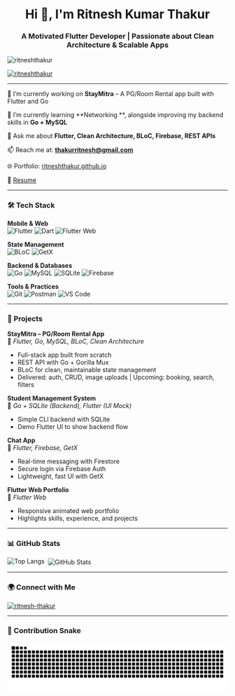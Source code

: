 <h1 align="center">Hi 👋, I'm Ritnesh Kumar Thakur</h1>
<h3 align="center">A Motivated Flutter Developer | Passionate about Clean Architecture & Scalable Apps</h3>

<p align="left">
  <img src="https://komarev.com/ghpvc/?username=ritneshthakur&label=Profile%20views&color=0e75b6&style=flat" alt="ritneshthakur" />
</p>

<p align="left">
  <a href="https://github.com/ryo-ma/github-profile-trophy">
    <img src="https://github-profile-trophy.vercel.app/?username=ritneshthakur" alt="ritneshthakur" />
  </a>
</p>

---

🔭 I’m currently working on **StayMitra** – A PG/Room Rental app built with Flutter and Go

🌱 I’m currently learning **Networking **, alongside improving my backend skills in **Go + MySQL**

💬 Ask me about **Flutter, Clean Architecture, BLoC, Firebase, REST APIs**

📫 Reach me at: **thakurritnesh@gmail.com**

🌐 Portfolio: [ritneshthakur.github.io](https://ritneshthakur.github.io)

📄 [Resume](https://drive.google.com/file/d/1u0FuJq-yQ7nmlGutqnRz6B_gg-WCf8U5/view?usp=drivesdk)

---

### 🛠️ Tech Stack
**Mobile & Web**  
![Flutter](https://img.shields.io/badge/-Flutter-02569B?logo=flutter&logoColor=white) ![Dart](https://img.shields.io/badge/-Dart-0175C2?logo=dart&logoColor=white) ![Flutter Web](https://img.shields.io/badge/-FlutterWeb-02569B?logo=flutter&logoColor=white)

**State Management**  
![BLoC](https://img.shields.io/badge/-BLoC-blueviolet) ![GetX](https://img.shields.io/badge/-GetX-red)

**Backend & Databases**  
![Go](https://img.shields.io/badge/-Go-00ADD8?logo=go&logoColor=white) ![MySQL](https://img.shields.io/badge/-MySQL-4479A1?logo=mysql&logoColor=white) ![SQLite](https://img.shields.io/badge/-SQLite-003B57?logo=sqlite&logoColor=white) ![Firebase](https://img.shields.io/badge/-Firebase-FFCA28?logo=firebase&logoColor=black)

**Tools & Practices**  
![Git](https://img.shields.io/badge/-Git-F05032?logo=git&logoColor=white) ![Postman](https://img.shields.io/badge/-Postman-FF6C37?logo=postman&logoColor=white) ![VS Code](https://img.shields.io/badge/-VSCode-007ACC?logo=visual-studio-code&logoColor=white)

---

### 🚀 Projects

**StayMitra – PG/Room Rental App**  
📍 *Flutter, Go, MySQL, BLoC, Clean Architecture*  
- Full-stack app built from scratch  
- REST API with Go + Gorilla Mux  
- BLoC for clean, maintainable state management  
- Delivered: auth, CRUD, image uploads | Upcoming: booking, search, filters

**Student Management System**  
📍 *Go + SQLite (Backend), Flutter (UI Mock)*  
- Simple CLI backend with SQLite  
- Demo Flutter UI to show backend flow

**Chat App**  
📍 *Flutter, Firebase, GetX*  
- Real-time messaging with Firestore  
- Secure login via Firebase Auth  
- Lightweight, fast UI with GetX

**Flutter Web Portfolio**  
📍 *Flutter Web*  
- Responsive animated web portfolio  
- Highlights skills, experience, and projects

---

### 📊 GitHub Stats

<p>
  <img align="left" src="https://github-readme-stats.vercel.app/api/top-langs?username=ritneshthakur&show_icons=true&locale=en&layout=compact" alt="Top Langs" />
</p>

<p>&nbsp;
  <img align="center" src="https://github-readme-stats.vercel.app/api?username=ritneshthakur&show_icons=true&locale=en" alt="GitHub Stats" />
</p>

---

### 🌍 Connect with Me

<p align="left">
  <a href="https://linkedin.com/in/ritnesh-thakur" target="blank">
    <img align="center" src="https://raw.githubusercontent.com/rahuldkjain/github-profile-readme-generator/master/src/images/icons/Social/linked-in-alt.svg" alt="ritnesh-thakur" height="30" width="40" />
  </a>
</p>

---

### 🐍 Contribution Snake

<p align="center">
  <picture>
    <source media="(prefers-color-scheme: dark)" srcset="https://raw.githubusercontent.com/ritneshthakur/ritneshthakur/output/github-snake-dark.svg" />
    <source media="(prefers-color-scheme: light)" srcset="https://raw.githubusercontent.com/ritneshthakur/ritneshthakur/output/github-snake.svg" />
    <img alt="GitHub Contribution Snake" src="https://raw.githubusercontent.com/ritneshthakur/ritneshthakur/output/github-snake.svg" />
  </picture>
</p>
